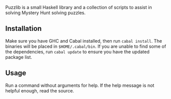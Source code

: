 Puzzlib is a small Haskell library and a collection of scripts to assist in solving Mystery Hunt solving puzzles.

Installation
------------
Make sure you have GHC and Cabal installed, then run `cabal install`.
The binaries will be placed in `$HOME/.cabal/bin`. If you are unable to find some of the dependencies, run `cabal update`
to ensure you have the updated package list.

Usage
-----
Run a command without arguments for help. If the help message is not helpful enough, read the source.
